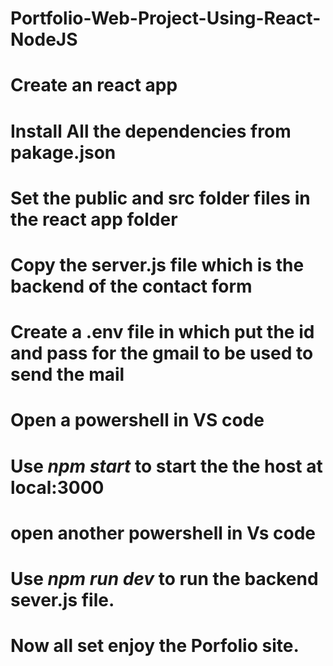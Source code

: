 # Portfolio-Web-Project-Using-React-NodeJS

# Create an react app 
# Install All the dependencies from pakage.json
# Set the public and src folder files in the react app folder
# Copy the server.js file which is the backend of the contact form 
# Create a .env file  in which put the id and pass for the gmail to be used to send the mail 
# Open a powershell in VS code 
# Use *npm start* to start the the host at local:3000
# open another powershell in Vs code 
# Use *npm run dev*  to run the backend sever.js file.
# Now all set enjoy the Porfolio site.
